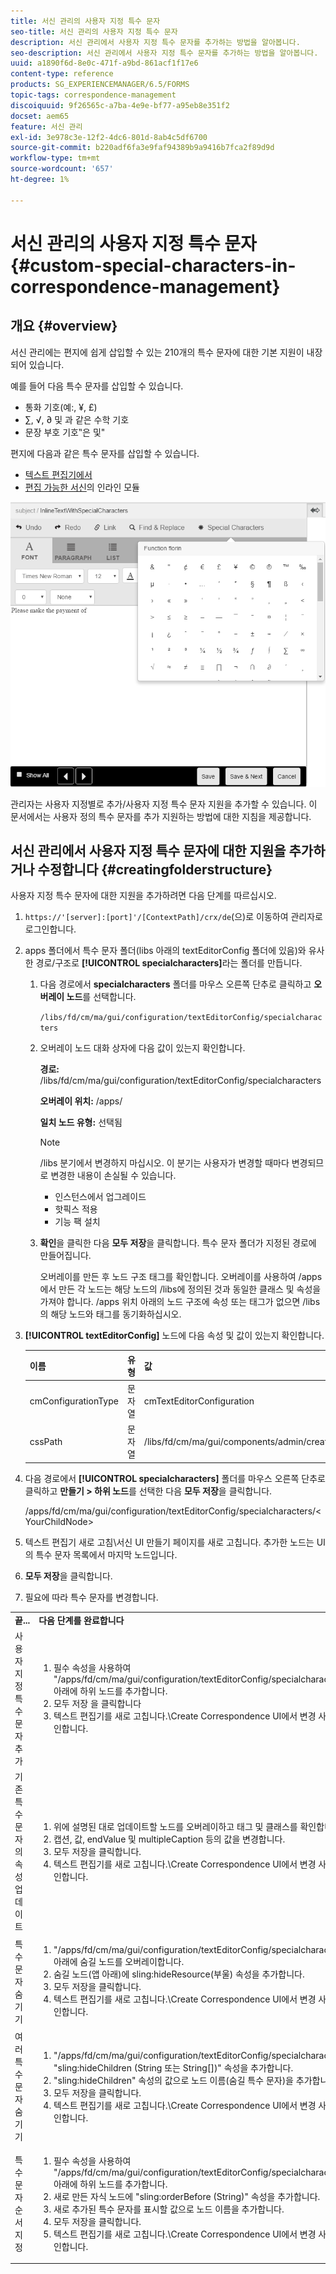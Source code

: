 ```yaml
---
title: 서신 관리의 사용자 지정 특수 문자
seo-title: 서신 관리의 사용자 지정 특수 문자
description: 서신 관리에서 사용자 지정 특수 문자를 추가하는 방법을 알아봅니다.
seo-description: 서신 관리에서 사용자 지정 특수 문자를 추가하는 방법을 알아봅니다.
uuid: a1890f6d-8e0c-471f-a9bd-861acf1f17e6
content-type: reference
products: SG_EXPERIENCEMANAGER/6.5/FORMS
topic-tags: correspondence-management
discoiquuid: 9f26565c-a7ba-4e9e-bf77-a95eb8e351f2
docset: aem65
feature: 서신 관리
exl-id: 3e978c3e-12f2-4dc6-801d-8ab4c5df6700
source-git-commit: b220adf6fa3e9faf94389b9a9416b7fca2f89d9d
workflow-type: tm+mt
source-wordcount: '657'
ht-degree: 1%

---
```


# 서신 관리의 사용자 지정 특수 문자{#custom-special-characters-in-correspondence-management}

## 개요 {#overview}

서신 관리에는 편지에 쉽게 삽입할 수 있는 210개의 특수 문자에 대한 기본 지원이 내장되어 있습니다.

예를 들어 다음 특수 문자를 삽입할 수 있습니다.

* 통화 기호(예:, ¥, £)
* ∑, √, ∂ 및 과 같은 수학 기호
* 문장 부호 기호‟은 및&quot;

편지에 다음과 같은 특수 문자를 삽입할 수 있습니다.

* [텍스트 편집기에서](/help/forms/using/document-fragments.md#createtext)
* [편집 가능한 서신](../../forms/using/create-correspondence.md#managecontent)의 인라인 모듈

![specialcharsinlinemodule](assets/specialcharactersinlinemodule.png)

관리자는 사용자 지정별로 추가/사용자 지정 특수 문자 지원을 추가할 수 있습니다. 이 문서에서는 사용자 정의 특수 문자를 추가 지원하는 방법에 대한 지침을 제공합니다.

## 서신 관리에서 사용자 지정 특수 문자에 대한 지원을 추가하거나 수정합니다 {#creatingfolderstructure}

사용자 지정 특수 문자에 대한 지원을 추가하려면 다음 단계를 따르십시오.

1. `https://'[server]:[port]'/[ContextPath]/crx/de`(으)로 이동하여 관리자로 로그인합니다.
1. apps 폴더에서 특수 문자 폴더(libs 아래의 textEditorConfig 폴더에 있음)와 유사한 경로/구조로 **[!UICONTROL specialcharacters]**&#x200B;라는 폴더를 만듭니다.

   1. 다음 경로에서 **specialcharacters** 폴더를 마우스 오른쪽 단추로 클릭하고 **오버레이 노드**&#x200B;를 선택합니다.

      `/libs/fd/cm/ma/gui/configuration/textEditorConfig/specialcharacters`

   1. 오버레이 노드 대화 상자에 다음 값이 있는지 확인합니다.

      **경로:** /libs/fd/cm/ma/gui/configuration/textEditorConfig/specialcharacters

      **오버레이 위치:** /apps/

      **일치 노드 유형:** 선택됨

      >[!NOTE]
      >
      >/libs 분기에서 변경하지 마십시오. 이 분기는 사용자가 변경할 때마다 변경되므로 변경한 내용이 손실될 수 있습니다.
      >
      >
      >
      >    * 인스턴스에서 업그레이드
      >    * 핫픽스 적용
      >    * 기능 팩 설치


   1. **확인**&#x200B;을 클릭한 다음 **모두 저장**&#x200B;을 클릭합니다. 특수 문자 폴더가 지정된 경로에 만들어집니다.

      오버레이를 만든 후 노드 구조 태그를 확인합니다. 오버레이를 사용하여 /apps에서 만든 각 노드는 해당 노드의 /libs에 정의된 것과 동일한 클래스 및 속성을 가져야 합니다. /apps 위치 아래의 노드 구조에 속성 또는 태그가 없으면 /libs의 해당 노드와 태그를 동기화하십시오.



1. **[!UICONTROL textEditorConfig]** 노드에 다음 속성 및 값이 있는지 확인합니다.

   | 이름 | 유형 | 값 |
   |---|---|---|
   | cmConfigurationType | 문자열 | cmTextEditorConfiguration |
   | cssPath | 문자열 | /libs/fd/cm/ma/gui/components/admin/createasset/textcontrol/clientlibs/textcontrol |

1. 다음 경로에서 **[!UICONTROL specialcharacters]** 폴더를 마우스 오른쪽 단추로 클릭하고 **만들기 > 하위 노드**&#x200B;를 선택한 다음 **모두 저장**&#x200B;을 클릭합니다.

   /apps/fd/cm/ma/gui/configuration/textEditorConfig/specialcharacters/&lt;YourChildNode>

1. 텍스트 편집기 새로 고침\서신 UI 만들기 페이지를 새로 고칩니다. 추가한 노드는 UI의 특수 문자 목록에서 마지막 노드입니다.
1. **모두 저장**&#x200B;을 클릭합니다.
1. 필요에 따라 특수 문자를 변경합니다.

<table>
 <tbody>
  <tr>
   <td><strong>끝...</strong></td>
   <td><strong>다음 단계를 완료합니다</strong></td>
  </tr>
  <tr>
   <td>사용자 지정 특수 문자 추가</td>
   <td>
    <ol>
     <li>필수 속성을 사용하여 "/apps/fd/cm/ma/gui/configuration/textEditorConfig/specialcharacters" 아래에 하위 노드를 추가합니다.</li>
     <li>모두 저장 을 클릭합니다</li>
     <li>텍스트 편집기를 새로 고칩니다.\Create Correspondence UI에서 변경 사항을 확인합니다.</li>
    </ol> </td>
  </tr>
  <tr>
   <td>기존 특수 문자의 속성 업데이트</td>
   <td>
    <ol>
     <li>위에 설명된 대로 업데이트할 노드를 오버레이하고 태그 및 클래스를 확인합니다.</li>
     <li>캡션, 값, endValue 및 multipleCaption 등의 값을 변경합니다. </li>
     <li>모두 저장을 클릭합니다. </li>
     <li>텍스트 편집기를 새로 고칩니다.\Create Correspondence UI에서 변경 사항을 확인합니다.</li>
    </ol> </td>
  </tr>
  <tr>
   <td>특수 문자 숨기기</td>
   <td>
    <ol>
     <li>"/apps/fd/cm/ma/gui/configuration/textEditorConfig/specialcharacters" 아래에 숨길 노드를 오버레이합니다.</li>
     <li>숨길 노드(앱 아래)에 sling:hideResource(부울) 속성을 추가합니다. </li>
     <li>모두 저장을 클릭합니다. </li>
     <li>텍스트 편집기를 새로 고칩니다.\Create Correspondence UI에서 변경 사항을 확인합니다.<br /> </li>
    </ol> </td>
  </tr>
  <tr>
   <td>여러 특수 문자 숨기기</td>
   <td>
    <ol>
     <li>"/apps/fd/cm/ma/gui/configuration/textEditorConfig/specialcharacters"에 "sling:hideChildren (String 또는 String[])" 속성을 추가합니다. </li>
     <li>"sling:hideChildren" 속성의 값으로 노드 이름(숨길 특수 문자)을 추가합니다. </li>
     <li>모두 저장을 클릭합니다. </li>
     <li>텍스트 편집기를 새로 고칩니다.\Create Correspondence UI에서 변경 사항을 확인합니다.<br /> </li>
    </ol> </td>
  </tr>
  <tr>
   <td>특수 문자 순서 지정</td>
   <td>
    <ol>
     <li>필수 속성을 사용하여 "/apps/fd/cm/ma/gui/configuration/textEditorConfig/specialcharacters" 아래에 하위 노드를 추가합니다. </li>
     <li>새로 만든 자식 노드에 "sling:orderBefore (String)" 속성을 추가합니다. </li>
     <li>새로 추가된 특수 문자를 표시할 값으로 노드 이름을 추가합니다. </li>
     <li>모두 저장을 클릭합니다. </li>
     <li>텍스트 편집기를 새로 고칩니다.\Create Correspondence UI에서 변경 사항을 확인합니다.<br /> </li>
    </ol> </td>
  </tr>
 </tbody>
</table>
